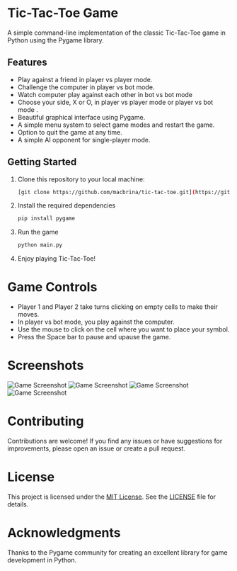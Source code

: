 # Tic-Tac-Toe Game

A simple command-line implementation of the classic Tic-Tac-Toe game in Python using the Pygame library.

## Features

- Play against a friend in player vs player mode.
- Challenge the computer in player vs bot mode.
- Watch computer play against each other in bot vs bot mode
- Choose your side, X or O, in player vs player mode or player vs bot mode .
- Beautiful graphical interface using Pygame.
- A simple menu system to select game modes and restart the game.
- Option to quit the game at any time.
- A simple AI opponent for single-player mode.

## Getting Started

1. Clone this repository to your local machine:

   ```bash
   [git clone https://github.com/macbrina/tic-tac-toe.git](https://github.com/macbrina/TicTacToe.git)
   
2. Install the required dependencies
   
   ```bash
   pip install pygame

3. Run the game
   
   ```bash
   python main.py
   
4. Enjoy playing Tic-Tac-Toe!

# Game Controls

- Player 1 and Player 2 take turns clicking on empty cells to make their moves.
- In player vs bot mode, you play against the computer.
- Use the mouse to click on the cell where you want to place your symbol.
- Press the Space bar to pause and upause the game.

# Screenshots

![Game Screenshot](screenshots/Screenshot1.png)
![Game Screenshot](screenshots/Screenshot2.png)
![Game Screenshot](screenshots/Screenshot3.png)
![Game Screenshot](screenshots/Screenshot4.png)

# Contributing

Contributions are welcome! If you find any issues or have suggestions for improvements, please open an issue or create a pull request.

# License

This project is licensed under the [MIT License](LICENSE). See the [LICENSE](LICENSE) file for details.

# Acknowledgments

Thanks to the Pygame community for creating an excellent library for game development in Python.


